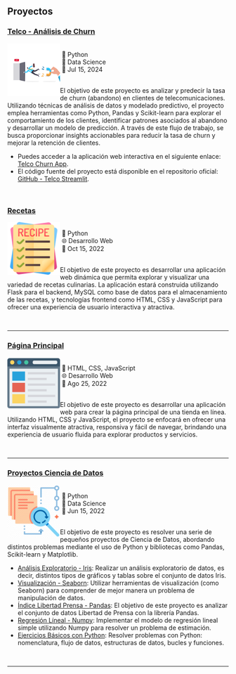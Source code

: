 ## Proyectos

### [Telco - Análisis de Churn](https://github.com/vcanalesp/telco_streamlit)

<p>
  <a href="https://github.com/vcanalesp/telco_streamlit">
    <img src="../images/research/exit.png"
      style="float:left; width:120px; height:120px;">
  </a>
  <span style="vertical-align:bottom">
    <br> &nbsp;🐍 Python<br>
    &nbsp;🧪 Data Science <br>
    &nbsp;📅 Jul 15, 2024 <br> <br> 
  </span>
</p>



El objetivo de este proyecto es analizar y predecir la tasa de churn (abandono) en clientes de telecomunicaciones. Utilizando técnicas de análisis de datos y modelado predictivo, el proyecto emplea herramientas como Python, Pandas y Scikit-learn para explorar el comportamiento de los clientes, identificar patrones asociados al abandono y desarrollar un modelo de predicción. A través de este flujo de trabajo, se busca proporcionar insights accionables para reducir la tasa de churn y mejorar la retención de clientes.

* Puedes acceder a la aplicación web interactiva en el siguiente enlace: [Telco Churn App](https://telcoapp-fd9zbanm736f8egconj6ws.streamlit.app/). 
* El código fuente del proyecto está disponible en el repositorio oficial: [GitHub - Telco Streamlit](https://github.com/vcanalesp/telco_streamlit).





&nbsp;
&nbsp;



### [Recetas](./WebDevelopment/recetas/)

<p>
  <a href="./WebDevelopment/recetas/">
    <img src="../images/research/recetas.png"
      style="float:left; width:120px; height:120px;">
  </a>
  <span style="vertical-align:bottom">
    <br> &nbsp;🐍 Python<br>
    &nbsp;🌐 Desarrollo Web <br>
    &nbsp;📅 Oct 15, 2022 <br> <br> 
  </span>
</p>



El objetivo de este proyecto es desarrollar una aplicación web dinámica que permita explorar y visualizar una variedad de recetas culinarias. La aplicación estará construida utilizando Flask para el backend, MySQL como base de datos para el almacenamiento de las recetas, y tecnologías frontend como HTML, CSS y JavaScript para ofrecer una experiencia de usuario interactiva y atractiva.



&nbsp;
&nbsp;

<hr size="30">

### [Página Principal](./WebDevelopment/paginaweb/)

<p>
  <a href="./WebDevelopment/paginaweb/">
    <img src="../images/research/pagina.png"
      style="float:left; width:120px; height:120px;">
  </a>
  <span style="vertical-align:bottom">
    <br> &nbsp;🔗 HTML, CSS, JavaScript   <br>
    &nbsp;🌐 Desarrollo Web <br>
    &nbsp;📅 Ago 25, 2022 <br> <br> 
  </span>
</p>


El objetivo de este proyecto es desarrollar una aplicación web para crear la página principal de una tienda en línea. Utilizando HTML, CSS y JavaScript, el proyecto se enfocará en ofrecer una interfaz visualmente atractiva, responsiva y fácil de navegar, brindando una experiencia de usuario fluida para explorar productos y servicios.


&nbsp;
&nbsp;

<hr size="30">


### [Proyectos Ciencia de Datos](https://github.com/vcanalesp/portafolio/tree/main/docs/projects/DataScience)

<p>
  <a href="">
    <img src="../images/research/ciencia.png"
      style="float:left; width:120px; height:120px;">
  </a>
  <span style="vertical-align:bottom">
    <br> &nbsp;🐍 Python<br>
    &nbsp;🧪 Data Science <br>
    &nbsp;📅 Jun 15, 2022 <br> <br> 
  </span>
</p>


El objetivo de este proyecto es resolver una serie de pequeños proyectos de Ciencia de Datos, abordando distintos problemas mediante el uso de Python y bibliotecas como Pandas, Scikit-learn y Matplotlib.

* [Análisis Exploratorio - Iris](https://github.com/vcanalesp/portafolio/blob/main/docs/projects/DataScience/05_eda/eda.ipynb): Realizar un análisis exploratorio de datos, es decir, distintos tipos de gráficos y tablas sobre el conjunto de datos Iris.
* [Visualización - Seaborn](https://github.com/vcanalesp/portafolio/blob/main/docs/projects/DataScience/04_visualizacion/visualizacion.ipynb): Utilizar herramientas de visualización (como Seaborn) para comprender de mejor manera un problema de manipulación de datos.
* [Índice Libertad Prensa - Pandas](https://github.com/vcanalesp/portafolio/blob/main/docs/projects/DataScience/03_pandas/pandas.ipynb): El objetivo de este proyecto es analizar el conjunto de datos Libertad de Prensa con la librería Pandas.
* [Regresión Líneal - Numpy](https://github.com/vcanalesp/portafolio/blob/main/docs/projects/DataScience/02_numpy/numpy.ipynb): Implementar el modelo de regresión lineal simple utilizando Numpy para resolver un problema de estimación.
* [Ejercicios Básicos con Python](https://github.com/vcanalesp/portafolio/blob/main/docs/projects/DataScience/01_python/python.ipynb): Resolver problemas con Python: nomenclatura, flujo de datos, estructuras de datos, bucles y funciones.


&nbsp;
&nbsp;

<hr size="30">
